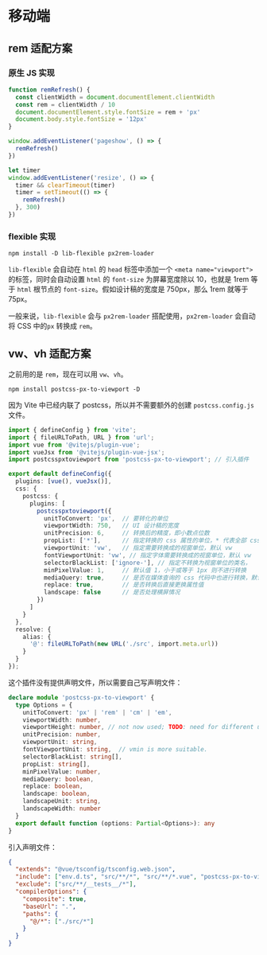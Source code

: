 # 移动端

## rem 适配方案

### 原生 JS 实现

```js
function remRefresh() {
  const clientWidth = document.documentElement.clientWidth
  const rem = clientWidth / 10
  document.documentElement.style.fontSize = rem + 'px'
  document.body.style.fontSize = '12px'
}

window.addEventListener('pageshow', () => {
  remRefresh()
})

let timer
window.addEventListener('resize', () => {
  timer && clearTimeout(timer)
  timer = setTimeout(() => {
    remRefresh()
  }, 300)
})
```

### flexible 实现

```shell
npm install -D lib-flexible px2rem-loader
```

`lib-flexible` 会自动在 `html` 的 `head` 标签中添加一个 `<meta name="viewport">`
的标签，同时会自动设置 `html` 的 `font-size` 为屏幕宽度除以 10，也就是 1rem 等于 `html` 根节点的 `font-size`。假如设计稿的宽度是
750px，那么 1rem 就等于 75px。

一般来说，`lib-flexible` 会与 `px2rem-loader` 搭配使用，`px2rem-loader` 会自动将 CSS 中的`px` 转换成 `rem`。

## vw、vh 适配方案

之前用的是 `rem`，现在可以用 `vw`、`vh`。

```shell
npm install postcss-px-to-viewport -D
```

因为 Vite 中已经内联了 postcss，所以并不需要额外的创建 `postcss.config.js` 文件。

```ts title="vite.config.ts"
import { defineConfig } from 'vite';
import { fileURLToPath, URL } from 'url';
import vue from '@vitejs/plugin-vue';
import vueJsx from '@vitejs/plugin-vue-jsx';
import postcsspxtoviewport from 'postcss-px-to-viewport'; // 引入插件

export default defineConfig({
  plugins: [vue(), vueJsx()],
  css: {
    postcss: {
      plugins: [
        postcsspxtoviewport({
          unitToConvert: 'px',  // 要转化的单位
          viewportWidth: 750,   // UI 设计稿的宽度
          unitPrecision: 6,     // 转换后的精度，即小数点位数
          propList: ['*'],      // 指定转换的 css 属性的单位，* 代表全部 css 属性的单位都进行转换
          viewportUnit: 'vw',   // 指定需要转换成的视窗单位，默认 vw
          fontViewportUnit: 'vw', // 指定字体需要转换成的视窗单位，默认 vw
          selectorBlackList: ['ignore-'], // 指定不转换为视窗单位的类名，
          minPixelValue: 1,     // 默认值 1，小于或等于 1px 则不进行转换
          mediaQuery: true,     // 是否在媒体查询的 css 代码中也进行转换，默认 false
          replace: true,        // 是否转换后直接更换属性值
          landscape: false      // 是否处理横屏情况
        })
      ]
    }
  },
  resolve: {
    alias: {
      '@': fileURLToPath(new URL('./src', import.meta.url))
    }
  }
});
```

这个插件没有提供声明文件，所以需要自己写声明文件：

```ts title="postcss-px-to-viewport.d.ts"
declare module 'postcss-px-to-viewport' {
  type Options = {
    unitToConvert: 'px' | 'rem' | 'cm' | 'em',
    viewportWidth: number,
    viewportHeight: number, // not now used; TODO: need for different units and math for different properties
    unitPrecision: number,
    viewportUnit: string,
    fontViewportUnit: string,  // vmin is more suitable.
    selectorBlackList: string[],
    propList: string[],
    minPixelValue: number,
    mediaQuery: boolean,
    replace: boolean,
    landscape: boolean,
    landscapeUnit: string,
    landscapeWidth: number
  }
  export default function (options: Partial<Options>): any
}
```

引入声明文件：

```json
{
  "extends": "@vue/tsconfig/tsconfig.web.json",
  "include": ["env.d.ts", "src/**/*", "src/**/*.vue", "postcss-px-to-viewport.d.ts"],
  "exclude": ["src/**/__tests__/*"],
  "compilerOptions": {
    "composite": true,
    "baseUrl": ".",
    "paths": {
      "@/*": ["./src/*"]
    }
  }
}
```
